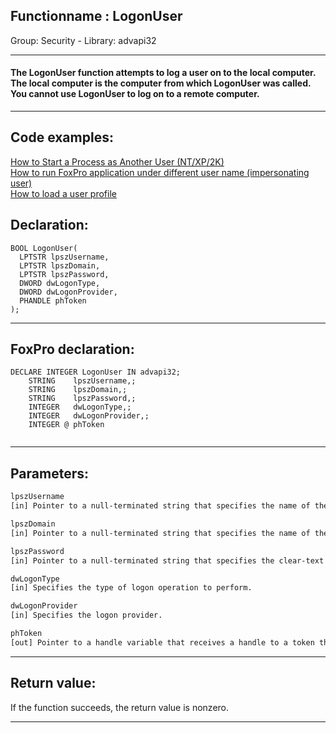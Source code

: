 <link rel="stylesheet" type="text/css" href="../../css/win32api.css">  
<link rel="stylesheet" href="https://cdnjs.cloudflare.com/ajax/libs/font-awesome/4.7.0/css/font-awesome.min.css">

## Functionname : LogonUser
Group: Security - Library: advapi32    
***  


#### The LogonUser function attempts to log a user on to the local computer. The local computer is the computer from which LogonUser was called. You cannot use LogonUser to log on to a remote computer. 
***  


## Code examples:
[How to Start a Process as Another User (NT/XP/2K)](../../samples/sample_426.md)  
[How to run FoxPro application under different user name (impersonating user)](../../samples/sample_470.md)  
[How to load a user profile](../../samples/sample_602.md)  

## Declaration:
```foxpro  
BOOL LogonUser(
  LPTSTR lpszUsername,
  LPTSTR lpszDomain,
  LPTSTR lpszPassword,
  DWORD dwLogonType,
  DWORD dwLogonProvider,
  PHANDLE phToken
);  
```  
***  


## FoxPro declaration:
```foxpro  
DECLARE INTEGER LogonUser IN advapi32;
	STRING    lpszUsername,;
	STRING    lpszDomain,;
	STRING    lpszPassword,;
	INTEGER   dwLogonType,;
	INTEGER   dwLogonProvider,;
	INTEGER @ phToken
  
```  
***  


## Parameters:
```txt  
lpszUsername
[in] Pointer to a null-terminated string that specifies the name of the user.

lpszDomain
[in] Pointer to a null-terminated string that specifies the name of the domain or server whose account database contains the lpszUsername account.

lpszPassword
[in] Pointer to a null-terminated string that specifies the clear-text password for the user account specified by lpszUsername.

dwLogonType
[in] Specifies the type of logon operation to perform.

dwLogonProvider
[in] Specifies the logon provider.

phToken
[out] Pointer to a handle variable that receives a handle to a token that represents the specified user.  
```  
***  


## Return value:
If the function succeeds, the return value is nonzero.  
***  

